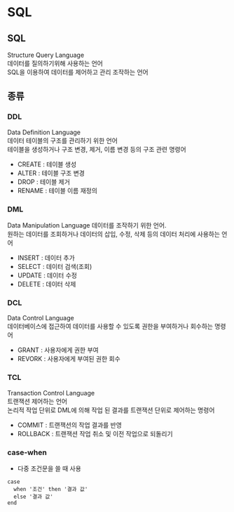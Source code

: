 # SQL
## SQL
Structure Query Language  
데이터를 질의하기위해 사용하는 언어  
SQL을 이용하여 데이터를 제어하고 관리 조작하는 언어

## 종류
### DDL
Data Definition Language  
데이터 테이블의 구조를 관리하기 위한 언어  
테이블을 생성하거나 구조 변경, 제거, 이름 변경 등의 구조 관련 명령어
- CREATE : 테이블 생성
- ALTER : 테이블 구조 변경
- DROP : 테이블 제거
- RENAME : 테이블 이름 재정의

### DML
Data Manipulation Language
데이터를 조작하기 위한 언어.  
원하는 데이터를 조회하거나 데이터의 삽입, 수정, 삭제 등의 데이터 처리에 사용하는 언어  
- INSERT : 데이터 추가
- SELECT : 데이터 검색(조회)
- UPDATE : 데이터 수정
- DELETE : 데이터 삭제

### DCL
Data Control Language  
데이터베이스에 접근하여 데이터를 사용할 수 있도록 권한을 부여하거나 회수하는 명령어
- GRANT : 사용자에게 권한 부여
- REVORK : 사용자에게 부여된 권한 회수

### TCL
Transaction Control Language  
트랜잭션 제어하는 언어  
논리적 작업 단위로 DML에 의해 작업 된 결과를 트랜잭션 단위로 제어하는 명령어  
- COMMIT : 트랜잭션의 작업 결과를 반영
- ROLLBACK : 트랜잭션 작업 취소 및 이전 작업으로 되돌리기

### case-when
- 다중 조건문을 쓸 때 사용
```
case
  when '조건' then '결과 값'
  else '결과 값'
end
```
